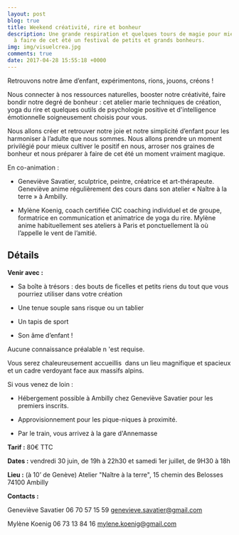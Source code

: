 ```yaml
---
layout: post
blog: true
title: Weekend créativité, rire et bonheur
description: Une grande respiration et quelques tours de magie pour mieux vous préparer
  à faire de cet été un festival de petits et grands bonheurs.
img: img/visuelcrea.jpg
comments: true
date: 2017-04-28 15:55:18 +0000
---
```



Retrouvons notre âme d’enfant, expérimentons, rions, jouons, créons !

Nous connecter à nos ressources naturelles, booster notre créativité, faire bondir notre degré de bonheur : cet atelier marie techniques de création, yoga du rire et quelques outils de psychologie positive et d'intelligence émotionnelle soigneusement choisis pour vous.

Nous allons créer et retrouver notre joie et notre simplicité d’enfant pour les harmoniser à l’adulte que nous sommes. Nous allons prendre un moment privilégié pour mieux cultiver le positif en nous, arroser nos graines de bonheur et nous préparer à faire de cet été un moment vraiment magique.

En co-animation :

* Geneviève Savatier, sculptrice, peintre, créatrice et art-thérapeute. Geneviève anime régulièrement des cours dans son atelier « Naître à la terre » à Ambilly.

* Mylène Koenig, coach certifiée CIC coaching individuel et de groupe, formatrice en communication et animatrice de yoga du rire. Mylène anime habituellement ses ateliers à Paris et ponctuellement là où l’appelle le vent de l’amitié.

## Détails

**Venir avec :**

* Sa boîte à trésors : des bouts de ficelles et petits riens du tout que vous pourriez utiliser dans votre création

* Une tenue souple sans risque ou un tablier

* Un tapis de sport

* Son âme d’enfant !

Aucune connaissance préalable n 'est requise.

Vous serez chaleureusement accueillis  dans un lieu magnifique et spacieux et un cadre verdoyant face aux massifs alpins.

Si vous venez de loin :

* Hébergement possible à Ambilly chez Geneviève Savatier pour les premiers inscrits.

* Approvisionnement pour les pique-niques à proximité.
* Par le train, vous arrivez à la gare d'Annemasse

**Tarif :** 80€ TTC

**Dates :** vendredi 30 juin, de 19h à 22h30 et samedi 1er juillet, de 9H30 à 18h

**Lieu :** (à 10’ de Genève) Atelier "Naître à la terre", 15 chemin des Belosses 74100 Ambilly

**Contacts :**

Geneviève Savatier 06 70 57 15 59 genevieve.savatier@gmail.com

Mylène Koenig 06 73 13 84 16 mylene.koenig@gmail.com